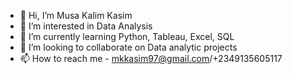 - 👋 Hi, I’m Musa Kalim Kasim
- 👀 I’m interested in Data Analysis
- 🌱 I’m currently learning Python, Tableau, Excel, SQL
- 💞️ I’m looking to collaborate on Data analytic projects
- 📫 How to reach me - mkkasim97@gmail.com/+2349135605117

<!---
Musa8924/Musa8924 is a ✨ special ✨ repository because its `README.md` (this file) appears on your GitHub profile.
You can click the Preview link to take a look at your changes.
--->
